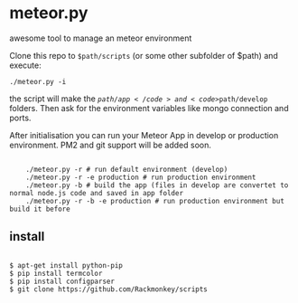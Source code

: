 meteor.py
=======

awesome tool to manage an meteor environment

Clone this repo to <code>$path/scripts</code> (or some other subfolder of $path) and execute:

<code>./meteor.py -i</code>

the script will make the <code>$path/app</code> and <code>$path/develop</code> folders. Then ask for the environment variables like mongo connection and ports.

After initialisation you can run your Meteor App in develop or production environment. PM2 and git support will be added soon.

<code>
	./meteor.py -r # run default environment (develop)  
	./meteor.py -r -e production # run production environment  
	./meteor.py -b # build the app (files in develop are convertet to normal node.js code and saved in app folder  
	./meteor.py -r -b -e production # run production environment but build it before
</code>

## install ##

<code>
$ apt-get install python-pip  
$ pip install termcolor  
$ pip install configparser  
$ git clone https://github.com/Rackmonkey/scripts
</code>
